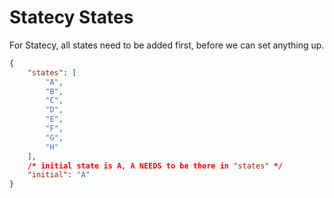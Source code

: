 # Statecy States

For Statecy, all states need to be added first, before we can set anything up.

```json
{
    "states": [
        "A",
        "B",
        "C",
        "D",
        "E",
        "F",
        "G",
        "H"
    ],
    /* initial state is A, A NEEDS to be there in "states" */
    "initial": "A"
}
```
